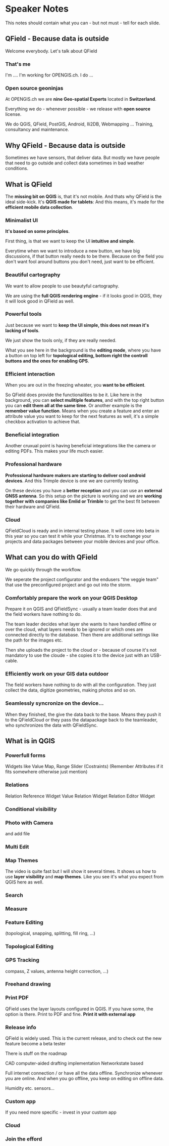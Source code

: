 # Speaker Notes

This notes should contain what you can - but not must - tell for each slide.

## QField - Because data is outside

Welcome everybody. Let's talk about QField

### That's me

I'm .... I'm working for OPENGIS.ch. I do ...

### Open source geoninjas
At OPENGIS.ch we are **nine Geo-spatial Experts** located in **Switzerland**.

Everything we do - whenever possible -  we release with **open source** license.

We do QGIS, QField, PostGIS, Android, Ili2DB, Webmapping ... Training, consultancy and maintenance.

## Why QField - Because data is outside

Sometimes we have sensors, that deliver data. But mostly we have people that need to go outside and collect data sometimes in bad weather conditions.

## What is QField

The **missing bit on QGIS** is, that it's not mobile. And thats why QField is the ideal side-kick. It's **QGIS made for tablets**: And this means, it's made for the **efficient mobile data collection**.

### Minimalist UI

**It's based on some principles**.

First thing, is that we want to keep the UI **intuitive and simple**.

Everytime when we want to introduce a new button, we have big discussions, if that button really needs to be there. Because on the field you don't want fool around buttons you don't need, just want to be efficient.

### Beautiful cartography

We want to allow people to use beautyful cartography.

We are using the **full QGIS rendering engine** - if it looks good in QGIS, they it will look good in QField as well.

### Powerful tools

Just because we want to **keep the UI simple, this does not mean it's lacking of tools**.

We just show the tools only, if they are really needed. 

What you see here in the background is the **editing mode**, where you have a button on top left for **topological editing, bottom right the controll buttons and the ones for enabling GPS**.

### Efficient interaction

When you are out in the freezing wheater, you **want to be efficient**.

So QField does provide the functionalities to be it. Like here in the background, you can **select mulitiple features**, and with the top right button you can **edit them all at the same time**. Or another example is the **remember value function**. Means when you create a feature and enter an attribute value you want to keep for the next features as well, it's a simple checkbox activation to achieve that.


### Beneficial integration

Another cruxual point is having beneficial integrations like the camera or editing PDFs.
This makes your life much easier.
 
### Professional hardware

**Professional hardware makers are starting to deliver cool android devices**. And this Trimple device is one we are currently testing. 

On these devices you have a **better reception** and you can use an **external GNSS antenna**. So this setup on the picture is working and we are **working together with companies like Emlid or Trimble** to get the best fit between their hardware and QField.  
 
### Cloud

QFieldCloud is ready and in internal testing phase. It will come into beta in this year so you can test it while your Christmas.
It's to exchange your projects and data packages between your mobile devices and your office.

## What can you do with QField

We go quickly through the workflow.

We seperate the project configurator and the endusers "the veggie team" that use the preconfigured project and go out into the storm.

### Comfortably prepare the work on your QGIS Desktop

Prepare it on QGIS and QFieldSync - usually a team leader does that and the field workers have nothing to do.

The team leader decides what layer she wants to have handled offline or over the cloud, what layers needs to be ignored or which ones are connected directly to the database. Then there are additional settings like the path for the images etc.

Then she uploads the project to the cloud or - because of course it's not mandatory to use the cloude - she copies it to the device just with an USB-cable.

### Efficiently work on your GIS data outdoor

The field workers have nothing to do with all the configuration. They just collect the data, digitize geometries, making photos and so on.

### Seamlessly syncronize on the device...

When they finished, the give the data back to the base. Means they push it to the QFieldCloud or they pass the datapackage back to the teamleader, who synchronizes the data with QFieldSync.

## What is in QGIS

### Powerfull forms
Widgets like Value Map, Range Slider (Costraints)
(Remember Attributes if it fits somewhere otherwise just mention)

### Relations
Relation Reference Widget
Value Relation Widget
Relation Editor Widget

### Conditional visibility

### Photo with Camera
and add file

### Multi Edit

### Map Themes
The video is quite fast but I will show it several times.
It shows us how to use **layer visibility** and **map themes**.
Like you see it's what you expect from QGIS here as well.

### Search

### Measure 

### Feature Editing
(topological, snapping, splitting, fill ring, ...)

### Topological Editing

### GPS Tracking
compass, Z values, antenna height correction, ...)

### Freehand drawing

### Print PDF
QField uses the layer layouts configured in QGIS. If you have some, the option is there.
Print to PDF and fine. **Print it with external app**

### Release info
QField is widely used.
This is the current release, and to check out the new feature become a beta tester

There is stuff on the roadmap 

CAD computer-aided drafting implementation
Networkstate based

Full internet connection / or have all the data offline.
Synchronize whenever you are online. And when you go offline, you keep on editing on offline data.

Humidity etc. sensors...

### Custom app
If you need more specific - invest in your custom app

### Cloud 

### Join the efford


